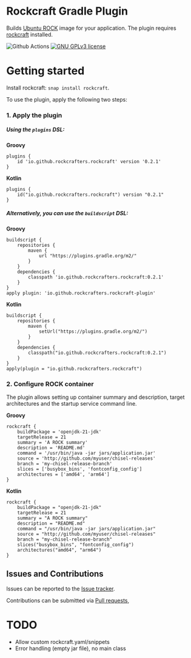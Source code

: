 # Rockcraft Gradle Plugin

Builds [Ubuntu ROCK](https://documentation.ubuntu.com/rockcraft/en/latest/explanation/rocks/) image for your application.
The plugin requires [rockcraft](https://github/canonical/rockcraft) installed.

![Github Actions](https://github.com/rockcrafters/java-rockcraft-plugins/actions/workflows/build.yml/badge.svg)
[![GNU GPLv3 license](https://img.shields.io/badge/license-GPLv3-blue)](https://www.gnu.org/licenses/gpl-3.0.html#license-text)

# Getting started

Install rockcraft: `snap install rockcraft`.

To use the plugin, apply the following two steps:

### 1. Apply the plugin

##### Using the `plugins` DSL:

**Groovy**

    plugins {
        id 'io.github.rockcrafters.rockcraft' version '0.2.1'
    }

**Kotlin**

    plugins {
        id("io.github.rockcrafters.rockcraft") version "0.2.1"
    }

##### Alternatively, you can use the `buildscript` DSL:

**Groovy**

    buildscript {
        repositories {
            maven {
                url "https://plugins.gradle.org/m2/"
            }
        }
        dependencies {
            classpath 'io.github.rockcrafters.rockcraft:0.2.1'
        }
    }
    apply plugin: 'io.github.rockcrafters.rockcraft-plugin'

**Kotlin**

    buildscript {
        repositories {
            maven {
                setUrl("https://plugins.gradle.org/m2/")
            }
        }
        dependencies {
            classpath("io.github.rockcrafters.rockcraft:0.2.1")
        }
    }
    apply(plugin = "io.github.rockcrafters.rockcraft")

### 2. Configure ROCK container

The plugin allows setting up container summary and description,
target architectures and the startup service command line.

**Groovy**

    rockcraft {
        buildPackage = 'openjdk-21-jdk'
        targetRelease = 21
        summary = 'A ROCK summary'
        description = 'README.md'
        command = '/usr/bin/java -jar jars/application.jar'
        source = 'http://github.com/myuser/chisel-releases'
        branch = 'my-chisel-release-branch'
        slices = ['busybox_bins', 'fontconfig_config']
        architectures = ['amd64', 'arm64']
    }

**Kotlin**

    rockcraft {
        buildPackage = "openjdk-21-jdk"
        targetRelease = 21
        summary = "A ROCK summary"
        description = "README.md"
        command = "/usr/bin/java -jar jars/application.jar"
        source = "http://github.com/myuser/chisel-releases"
        branch = "my-chisel-release-branch"
        slices("busybox_bins", "fontconfig_config")
        architectures("amd64", "arm64")
    }

## Issues and Contributions

Issues can be reported to the [Issue tracker](https://github.com/canonical/rockcraft-gradle-plugin/issues/).

Contributions can be submitted via [Pull requests](https://github.com/canonical/rockcraft-gradle-plugin/pulls/),

# TODO

- Allow custom rockcraft.yaml/snippets
- Error handling (empty jar file), no main class
